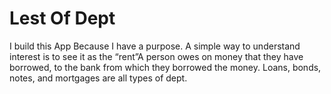 # Lest Of Dept
  I build this App Because I have a purpose.
A simple way to understand interest is to see it as the “rent”A person owes on money that they have borrowed, to the bank from which they borrowed the money. Loans, bonds, notes, and mortgages are all types of dept.

			

